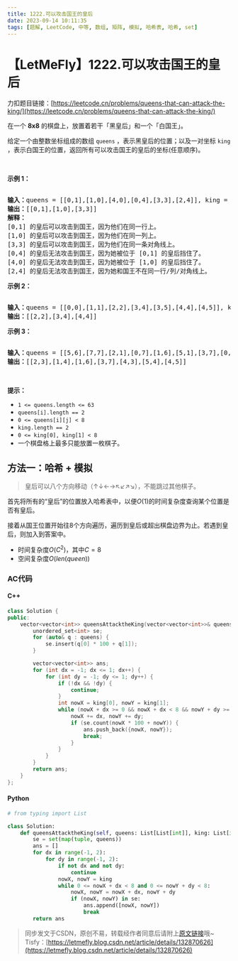 ```yaml
---
title: 1222.可以攻击国王的皇后
date: 2023-09-14 10:11:35
tags: [题解, LeetCode, 中等, 数组, 矩阵, 模拟, 哈希表, 哈希, set]
---
```


# 【LetMeFly】1222.可以攻击国王的皇后

力扣题目链接：[https://leetcode.cn/problems/queens-that-can-attack-the-king/](https://leetcode.cn/problems/queens-that-can-attack-the-king/)

<p>在一个&nbsp;<strong>8x8</strong>&nbsp;的棋盘上，放置着若干「黑皇后」和一个「白国王」。</p>

<p>给定一个由整数坐标组成的数组&nbsp;<code>queens</code>&nbsp;，表示黑皇后的位置；以及一对坐标&nbsp;<code>king</code> ，表示白国王的位置，返回所有可以攻击国王的皇后的坐标(任意顺序)。</p>

<p>&nbsp;</p>

<p><strong>示例 1：</strong></p>

<p><img alt="" src="https://assets.leetcode-cn.com/aliyun-lc-upload/uploads/2019/10/13/untitled-diagram.jpg" /></p>

<pre>
<strong>输入：</strong>queens = [[0,1],[1,0],[4,0],[0,4],[3,3],[2,4]], king = [0,0]
<strong>输出：</strong>[[0,1],[1,0],[3,3]]
<strong>解释：</strong> 
[0,1] 的皇后可以攻击到国王，因为他们在同一行上。 
[1,0] 的皇后可以攻击到国王，因为他们在同一列上。 
[3,3] 的皇后可以攻击到国王，因为他们在同一条对角线上。 
[0,4] 的皇后无法攻击到国王，因为她被位于 [0,1] 的皇后挡住了。 
[4,0] 的皇后无法攻击到国王，因为她被位于 [1,0] 的皇后挡住了。 
[2,4] 的皇后无法攻击到国王，因为她和国王不在同一行/列/对角线上。
</pre>

<p><strong>示例 2：</strong></p>

<p><strong><img alt="" src="https://assets.leetcode-cn.com/aliyun-lc-upload/uploads/2019/10/13/untitled-diagram-1.jpg" /></strong></p>

<pre>
<strong>输入：</strong>queens = [[0,0],[1,1],[2,2],[3,4],[3,5],[4,4],[4,5]], king = [3,3]
<strong>输出：</strong>[[2,2],[3,4],[4,4]]
</pre>

<p><strong>示例 3：</strong></p>

<p><strong><img alt="" src="https://assets.leetcode-cn.com/aliyun-lc-upload/uploads/2019/10/13/untitled-diagram-2.jpg" /></strong></p>

<pre>
<strong>输入：</strong>queens = [[5,6],[7,7],[2,1],[0,7],[1,6],[5,1],[3,7],[0,3],[4,0],[1,2],[6,3],[5,0],[0,4],[2,2],[1,1],[6,4],[5,4],[0,0],[2,6],[4,5],[5,2],[1,4],[7,5],[2,3],[0,5],[4,2],[1,0],[2,7],[0,1],[4,6],[6,1],[0,6],[4,3],[1,7]], king = [3,4]
<strong>输出：</strong>[[2,3],[1,4],[1,6],[3,7],[4,3],[5,4],[4,5]]
</pre>

<p>&nbsp;</p>

<p><strong>提示：</strong></p>

<ul>
	<li><code>1 &lt;= queens.length&nbsp;&lt;= 63</code></li>
	<li><code>queens[i].length == 2</code></li>
	<li><code>0 &lt;= queens[i][j] &lt;&nbsp;8</code></li>
	<li><code>king.length == 2</code></li>
	<li><code>0 &lt;= king[0], king[1] &lt; 8</code></li>
	<li>一个棋盘格上最多只能放置一枚棋子。</li>
</ul>


    
## 方法一：哈希 + 模拟

> 皇后可以八个方向移动（↑↓←→↖↙↗↘），不能跳过其他棋子。

首先将所有的“皇后”的位置放入哈希表中，以便$O(1)$的时间复杂度查询某个位置是否有皇后。

接着从国王位置开始往8个方向遍历，遍历到皇后或超出棋盘边界为止。若遇到皇后，则加入到答案中。

+ 时间复杂度$O(C^2)$，其中$C=8$
+ 空间复杂度$O(len(queen))$

### AC代码

#### C++

```cpp
class Solution {
public:
    vector<vector<int>> queensAttacktheKing(vector<vector<int>>& queens, vector<int>& king) {
        unordered_set<int> se;
        for (auto& q : queens) {
            se.insert(q[0] * 100 + q[1]);
        }

        vector<vector<int>> ans;
        for (int dx = -1; dx <= 1; dx++) {
            for (int dy = -1; dy <= 1; dy++) {
                if (!dx && !dy) {
                    continue;
                }
                int nowX = king[0], nowY = king[1];
                while (nowX + dx >= 0 && nowX + dx < 8 && nowY + dy >= 0 && nowY + dy < 8) {
                    nowX += dx, nowY += dy;
                    if (se.count(nowX * 100 + nowY)) {
                        ans.push_back({nowX, nowY});
                        break;
                    }
                }
            }
        }
        return ans;
    }
};
```

#### Python

```python
# from typing import List

class Solution:
    def queensAttacktheKing(self, queens: List[List[int]], king: List[int]) -> List[List[int]]:
        se = set(map(tuple, queens))
        ans = []
        for dx in range(-1, 2):
            for dy in range(-1, 2):
                if not dx and not dy:
                    continue
                nowX, nowY = king
                while 0 <= nowX + dx < 8 and 0 <= nowY + dy < 8:
                    nowX, nowY = nowX + dx, nowY + dy
                    if (nowX, nowY) in se:
                        ans.append([nowX, nowY])
                        break
        return ans
```

> 同步发文于CSDN，原创不易，转载经作者同意后请附上[原文链接](https://blog.tisfy.eu.org/2023/09/14/LeetCode%201222.%E5%8F%AF%E4%BB%A5%E6%94%BB%E5%87%BB%E5%9B%BD%E7%8E%8B%E7%9A%84%E7%9A%87%E5%90%8E/)哦~
> Tisfy：[https://letmefly.blog.csdn.net/article/details/132870626](https://letmefly.blog.csdn.net/article/details/132870626)
